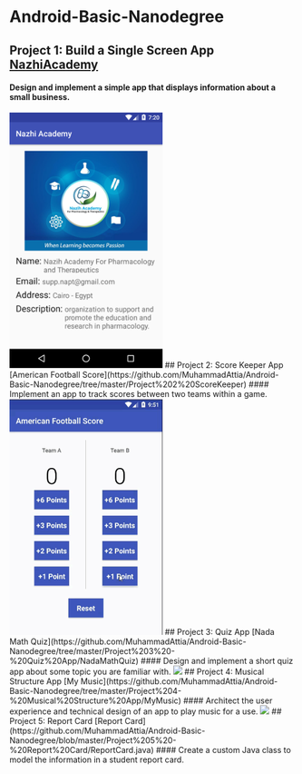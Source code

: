 # Android-Basic-Nanodegree
## Project 1: Build a Single Screen App [NazhiAcademy](https://github.com/MuhammadAttia/Android-Basic-Nanodegree/tree/master/Project%201-%20Build%20a%20Single%20Screen%20App/NazhiAcademy)
#### Design and implement a simple app that displays information about a small business.
<img src="https://github.com/MuhammadAttia/Android-Basic-Nanodegree/blob/master/Project%201-%20Build%20a%20Single%20Screen%20App/NazhiAcademy/nazhi.png" width=270 hight=270>
## Project 2: Score Keeper App [American Football Score](https://github.com/MuhammadAttia/Android-Basic-Nanodegree/tree/master/Project%202%20ScoreKeeper)
#### Implement an app to track scores between two teams within a game.
<img src="https://github.com/MuhammadAttia/Android-Basic-Nanodegree/blob/master/Project%202%20ScoreKeeper/Score%20Keeper%20App.gif" width=270 hight=270>
## Project 3: Quiz App [Nada Math Quiz](https://github.com/MuhammadAttia/Android-Basic-Nanodegree/tree/master/Project%203%20-%20Quiz%20App/NadaMathQuiz)
#### Design and implement a short quiz app about some topic you are familiar with.
<img src="https://github.com/MuhammadAttia/Android-Basic-Nanodegree/blob/master/Project%203%20-%20Quiz%20App/nadaMath.gif" width=270 hight=270>
## Project 4: Musical Structure App [My Music](https://github.com/MuhammadAttia/Android-Basic-Nanodegree/tree/master/Project%204-%20Musical%20Structure%20App/MyMusic)
#### Architect the user experience and technical design of an app to play music for a use.
<img src="https://github.com/MuhammadAttia/Android-Basic-Nanodegree/blob/master/Project%204-%20Musical%20Structure%20App/music.gif" width=270 hight=270>
## Project 5: Report Card [Report Card](https://github.com/MuhammadAttia/Android-Basic-Nanodegree/blob/master/Project%205%20-%20Report%20Card/ReportCard.java)
#### Create a custom Java class to model the information in a student report card.
